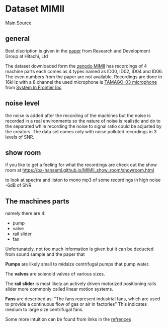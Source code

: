 # Dataset MIMII

[Main Source](https://zenodo.org/record/3384388#.XpNAUpnRYuV)

## general

Best discription is given in the [paper](https://arxiv.org/pdf/1909.09347.pdf) from Research and Development Group at Hitachi, Ltd

The dataset downloaded form the [zenodo MIMII](https://zenodo.org/record/3384388#.XpNAUpnRYuV) has recordings of 4 machine parts each comes as 4 types named as ID00, ID02, ID04 and ID06. The even numbers from the paper are not available.
Recordings are done in 16kHz with a 8 channel the used microphone is [TAMAGO-03 microphone](http://www.sifi.co.jp/system/modules/pico/index.php?content_id=39) from [System In Frontier Inc](http://www.sifi.co.jp/en/)

## noise level

the noise is added after the recording of the machines but the noise is recorded in a real environments so the nature of noise is realistic and do to the separated while recording the noise to signal ratio could be adjusted by the creators. The data set comes only with noise polluted recordings in 3 levels of SNR.

## show room 
if you like to get a feeling for what the recordings are
check out the show room at https://ba-hanseml.github.io/MIMII_show_room/showroom.html

to look at spectra and liston to mono mp3 of some recordings in high noise -6dB of SNR.

## The machines parts

namely there are 4: 
* pump
* valve
* rail slider
* fan

Unfortunately, not too much information is given but it can be deducted from sound sample and the paper that 

**Pumps** are likely small to midsize centrifugal pumps that pump water.

The **valves** are solenoid valves of various sizes.

The **rail slider** is most likely an actively driven motorized positioning rails slider more commonly called linear motion systems.

**Fans** are described as: “The fans represent industrial fans, which are used to provide a continuous flow of gas or air in factories” This indicates medium to large size centrifugal fans.

Some more intuition can be found from links in the [refrences](../ref/web_list.md)






